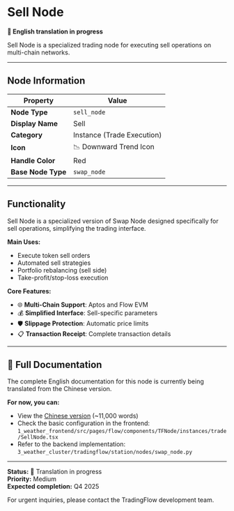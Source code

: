 # Sell Node

**🔄 English translation in progress**

Sell Node is a specialized trading node for executing sell operations on multi-chain networks.

---

## Node Information

| Property | Value |
|----------|-------|
| **Node Type** | `sell_node` |
| **Display Name** | Sell |
| **Category** | Instance (Trade Execution) |
| **Icon** | 📉 Downward Trend Icon |
| **Handle Color** | Red |
| **Base Node Type** | `swap_node` |

---

## Functionality

Sell Node is a specialized version of Swap Node designed specifically for sell operations, simplifying the trading interface.

**Main Uses:**
- Execute token sell orders
- Automated sell strategies
- Portfolio rebalancing (sell side)
- Take-profit/stop-loss execution

**Core Features:**
- 🌐 **Multi-Chain Support**: Aptos and Flow EVM
- 💰 **Simplified Interface**: Sell-specific parameters
- 🛡️ **Slippage Protection**: Automatic price limits
- 📋 **Transaction Receipt**: Complete transaction details

---

## 📖 Full Documentation

The complete English documentation for this node is currently being translated from the Chinese version.

**For now, you can:**
- View the [Chinese version](../../zh/node-details/sell-node.md) (~11,000 words)
- Check the basic configuration in the frontend: `1_weather_frontend/src/pages/flow/components/TFNode/instances/trade/SellNode.tsx`
- Refer to the backend implementation: `3_weather_cluster/tradingflow/station/nodes/swap_node.py`

---

**Status:** 🔄 Translation in progress  
**Priority:** Medium  
**Expected completion:** Q4 2025

For urgent inquiries, please contact the TradingFlow development team.
